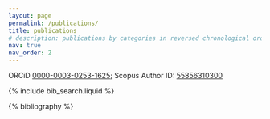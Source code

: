 ```yaml
---
layout: page
permalink: /publications/
title: publications
# description: publications by categories in reversed chronological order. generated by jekyll-scholar.
nav: true
nav_order: 2
---
```

ORCiD [0000-0003-0253-1625](http://orcid.org/0000-0003-0253-1625); Scopus Author ID: [55856310300](http://www.scopus.com/authid/detail.url?authorId=55856310300)

<!-- _pages/publications.md -->

<!-- Bibsearch Feature -->

{% include bib_search.liquid %}

<div class="publications">

{% bibliography %}

</div>
